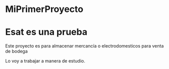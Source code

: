 # MiPrimerProyecto
# Esat es una prueba
Este proyecto es para almacenar mercancía o electrodomesticos para venta de bodega

Lo voy a trabajar a manera de estudio.
